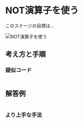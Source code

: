# NOT演算子を使う

このステージの目標は...

![NOT演算子を使う]()




## 考え方と手順

### 疑似コード

```
```

## 解答例

```swift
```

### より上手な手法

```swift
```